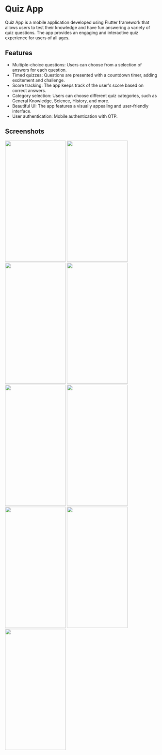 # Quiz App

Quiz App is a mobile application developed using Flutter framework that allows users to test their knowledge and have fun answering a variety of quiz questions. The app provides an engaging and interactive quiz experience for users of all ages.

## Features

- Multiple-choice questions: Users can choose from a selection of answers for each question.
- Timed quizzes: Questions are presented with a countdown timer, adding excitement and challenge.
- Score tracking: The app keeps track of the user's score based on correct answers.
- Category selection: Users can choose different quiz categories, such as General Knowledge, Science, History, and more.
- Beautiful UI: The app features a visually appealing and user-friendly interface.
- User authentication: Mobile authentication with OTP.


## Screenshots
<img src="https://github.com/RahulYellantrawar/Quiz-app/assets/138847160/5357621f-7f39-4d0f-b3a1-e0cb493b3805" width="200" height="400" />
<img src="https://github.com/RahulYellantrawar/Quiz-app/assets/138847160/5e6ca998-9361-4a49-9952-6fa52bbe7bbc" width="200" height="400" />
<img src="https://github.com/RahulYellantrawar/Quiz-app/assets/138847160/88afd845-83da-4c6b-a009-e6dd41bbaad98" width="200" height="400" />
<img src="https://github.com/RahulYellantrawar/Quiz-app/assets/138847160/a2fba98f-ab93-46d3-bc1c-0d412563aa758" width="200" height="400" />
<img src="https://github.com/RahulYellantrawar/Quiz-app/assets/138847160/1048b758-05ba-4388-8798-2253523ea2918" width="200" height="400" />
<img src="https://github.com/RahulYellantrawar/Quiz-app/assets/138847160/5b29bc16-a691-4bd3-8dd4-160712e517388" width="200" height="400" />
<img src="https://github.com/RahulYellantrawar/Quiz-app/assets/138847160/6081823f-20f5-4492-ba69-8f27e2eea9c28" width="200" height="400" />
<img src="https://github.com/RahulYellantrawar/Quiz-app/assets/138847160/afdeb8f0-db0f-422b-915b-523d61d6f8988" width="200" height="400" />
<img src="https://github.com/RahulYellantrawar/Quiz-app/assets/138847160/f9327c46-c81e-4d20-ba26-0529e69e439b8" width="200" height="400" />
